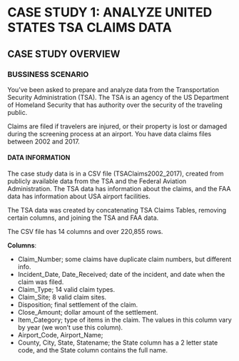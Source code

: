 # CASE STUDY 1: ANALYZE UNITED STATES TSA CLAIMS DATA
## CASE STUDY OVERVIEW
### BUSSINESS SCENARIO
You’ve been asked to prepare and analyze data from the Transportation Security Administration (TSA). The TSA is an agency of the US Department of Homeland Security that has authority over the security of the traveling public.

Claims are filed if travelers are injured, or their property is lost or damaged during the screening process at an airport. You have data claims files between 2002 and 2017. 
#### DATA INFORMATION
The case study data is in a CSV file (TSAClaims2002_2017), created from publicly available data from the TSA and the Federal Aviation Administration. The TSA data has information about the claims, and the FAA data has information about USA airport facilities. 

The TSA data was created by concatenating TSA Claims Tables, removing certain columns, and joining the TSA and FAA data. 

The CSV file has 14 columns and over 220,855 rows. 

**Columns**: 
-	Claim_Number; some claims have duplicate claim numbers, but different info. 
-	Incident_Date, Date_Received; date of the incident, and date when the claim was filed. 
-	Claim_Type; 14 valid claim types.
-	Claim_Site; 8 valid claim sites. 
-	Disposition; final settlement of the claim.
-	Close_Amount; dollar amount of the settlement. 
-	Item_Category; type of items in the claim. The values in this column vary by year (we won’t use this column).
-	Airport_Code, Airport_Name;
-	County, City, State, Statename; the State column has a 2 letter state code, and the State column contains the full name. 
